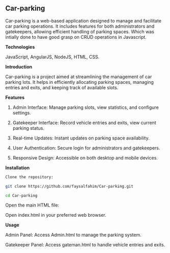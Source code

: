 ## Car-parking

Car-parking is a web-based application designed to manage and facilitate car parking operations. It includes features for both administrators and gatekeepers, allowing efficient handling of parking spaces. Which was intially done to have good grasp on CRUD operations in Javascript.

**Technologies**

JavaScript, AngularJS, NodeJS, HTML, CSS.

**Introduction**

Car-parking is a project aimed at streamlining the management of car parking lots. It helps in efficiently allocating parking spaces, managing entries and exits, and keeping track of available slots.

**Features**

1. Admin Interface: Manage parking slots, view statistics, and configure settings.

2. Gatekeeper Interface: Record vehicle entries and exits, view current parking status.

3. Real-time Updates: Instant updates on parking space availability.

4. User Authentication: Secure login for administrators and gatekeepers.

5. Responsive Design: Accessible on both desktop and mobile devices.

**Installation**
```bash
Clone the repository:
```
```bash
git clone https://github.com/faysalfahim/Car-parking.git
```
```bash
cd Car-parking
```
Open the main HTML file:

Open index.html in your preferred web browser.

**Usage**

Admin Panel: Access Admin.html to manage the parking system.

Gatekeeper Panel: Access gateman.html to handle vehicle entries and exits.
